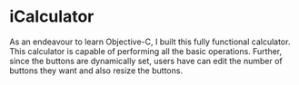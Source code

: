 # iCalculator

As an endeavour to learn Objective-C, I built this fully functional calculator. This calculator is capable of performing all the basic operations. Further, since the buttons are dynamically set, users have can edit the number of buttons they want and also resize the buttons.




